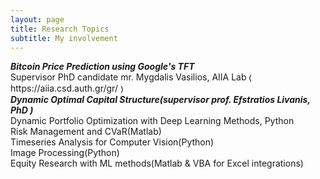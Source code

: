 ```yaml
---
layout: page
title: Research Topics
subtitle: My involvement
---
```

<div align="left">
  <i><b> Bitcoin Price Prediction using Google's TFT  </i> </b> <br>
    <span>  Supervisor PhD candidate mr. Mygdalis Vasilios, AIIA Lab &#10629 https://aiia.csd.auth.gr/gr/ &#10630 </span> <br>
  <i><b> Dynamic Optimal Capital Structure(supervisor prof. Efstratios Livanis, PhD ) </b> </i> <br>
   <span> Dynamic Portfolio Optimization with Deep Learning Methods, Python</span> <br>
  Risk Management and CVaR(Matlab) <br>
  Timeseries Analysis for Computer Vision(Python) <br>
  Image Processing(Python) <br>
  Equity Research with ML methods(Matlab & VBA for Excel integrations) <br>
  
  </i>
</div>

